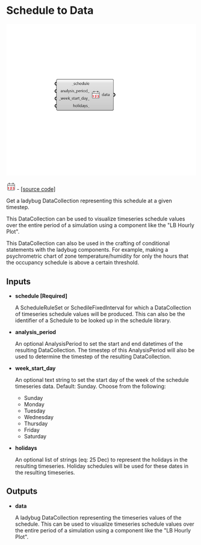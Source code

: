 # Schedule to Data

![](../../.gitbook/assets/Schedule_to_Data.png)

![](../../.gitbook/assets/Schedule_to_Data%20%281%29.png) - [\[source code\]](https://github.com/ladybug-tools/honeybee-grasshopper-energy/blob/master/honeybee_grasshopper_energy/src//HB%20Schedule%20to%20Data.py)

Get a ladybug DataCollection representing this schedule at a given timestep.

This DataCollection can be used to visualize timeseries schedule values over the entire period of a simulation using a component like the "LB Hourly Plot".

This DataCollection can also be used in the crafting of conditional statements with the ladybug components. For example, making a psychrometric chart of zone temperature/humidity for only the hours that the occupancy schedule is above a certain threshold.

## Inputs

* **schedule \[Required\]**

  A ScheduleRuleSet or SchedileFixedInterval for which a DataCollection of timeseries schedule values will be produced. This can also be the identifier of a Schedule to be looked up in the schedule library. 

* **analysis\_period**

  An optional AnalysisPeriod to set the start and end datetimes of the resulting DataCollection. The timestep of this AnalysisPeriod will also be used to determine the timestep of the resulting DataCollection. 

* **week\_start\_day**

  An optional text string to set the start day of the week of the schedule timeseries data. Default: Sunday. Choose from the following:

  * Sunday
  * Monday
  * Tuesday
  * Wednesday
  * Thursday
  * Friday
  * Saturday

* **holidays**

  An optional list of strings \(eq: 25 Dec\) to represent the holidays in the resulting timeseries. Holiday schedules will be used for these dates in the resulting timeseries. 

## Outputs

* **data**

  A ladybug DataCollection representing the timeseries values of the schedule. This can be used to visualize timeseries schedule values over the entire period of a simulation using a component like the "LB Hourly Plot". 

